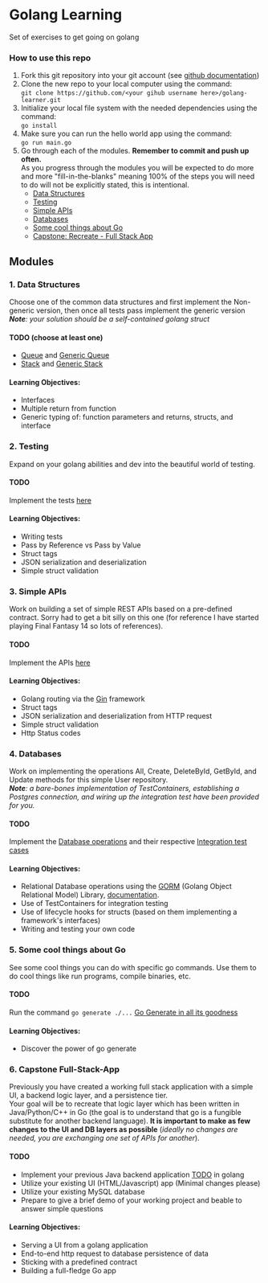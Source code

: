 # Golang Learning
Set of exercises to get going on golang
### How to use this repo
1. Fork this git repository into your git account (see [github documentation](https://docs.github.com/en/get-started/quickstart/fork-a-repo))
2. Clone the new repo to your local computer using the command:  
`git clone https://github.com/<your gihub username here>/golang-learner.git` 
3. Initialize your local file system with the needed dependencies using the command:  
`go install`
4. Make sure you can run the hello world app using the command:  
`go run main.go`
5. Go through each of the modules. __Remember to commit and push up often.__  
As you progress through the modules you will be expected to do more and more "fill-in-the-blanks" meaning 100% of the steps you will need to do will not be explicitly stated, this is intentional.
   - [Data Structures](#1-data-structures)
   - [Testing](#2-testing)
   - [Simple APIs](#3-simple-apis)  
   - [Databases](#4-databases)
   - [Some cool things about Go](#5-some-cool-things-about-go)
   - [Capstone: Recreate - Full Stack App](#6-capstone-full-stack-app)

## Modules
### 1. Data Structures 
   Choose one of the common data structures and first implement the Non-generic version, then once all tests pass implement the generic version  
   *__Note__: your solution should be a self-contained golang struct*
   
   #### TODO (choose at least one)
   - [Queue](1/queue/queue.go) and [Generic Queue](1/queue/generic-version/generic-queue.go)
   - [Stack](1/stack/stack.go) and [Generic Stack](1/stack/generic-version/generic-stack.go)
   
   #### Learning Objectives:
   - Interfaces
   - Multiple return from function
   - Generic typing of: function parameters and returns, structs, and interface
### 2. Testing
   Expand on your golang abilities and dev into the beautiful world of testing.  
   
   #### TODO
   Implement the tests [here](2/learn-to-test_test.go)

   #### Learning Objectives:
  - Writing tests
  - Pass by Reference vs Pass by Value
  - Struct tags
  - JSON serialization and deserialization
  - Simple struct validation
### 3. Simple APIs
   Work on building a set of simple REST APIs based on a pre-defined contract.
   Sorry had to get a bit silly on this one (for reference I have started playing Final Fantasy 14 so lots of references). 

   #### TODO
   Implement the APIs [here](3/api.go)

  #### Learning Objectives:
  - Golang routing via the [Gin](https://github.com/gin-gonic/gin) framework
  - Struct tags
  - JSON serialization and deserialization from HTTP request
  - Simple struct validation
  - Http Status codes
### 4. Databases
   Work on implementing the operations All, Create, DeleteById, GetById, and Update methods for this simple User repository.  
   *__Note__: a bare-bones implementation of TestContainers, establishing a Postgres connection, and wiring up the integration test have been provided for you.*  
   
   #### TODO
   Implement the [Database operations](4/repository.go) and their respective [Integration test cases](4/repository_test.go)

  #### Learning Objectives:
  - Relational Database operations using the [GORM](https://github.com/go-gorm/gorm) (Golang Object Relational Model) Library, [documentation](https://gorm.io).
  - Use of TestContainers for integration testing
  - Use of lifecycle hooks for structs (based on them implementing a framework's interfaces)
  - Writing and testing your own code
### 5. Some cool things about Go
   See some cool things you can do with specific go commands. Use them to do cool things like run programs, compile binaries, etc.   

   #### TODO
   Run the command `go generate ./...` [Go Generate in all its goodness](5/generator.go)

  #### Learning Objectives:
  - Discover the power of go generate
### 6. Capstone Full-Stack-App
   Previously you have created a working full stack application with a simple UI, a backend logic layer, and a persistence tier.  
   Your goal will be to recreate that logic layer which has been written in Java/Python/C++ in Go 
   (the goal is to understand that go is a fungible substitute for another backend language).
   __It is important to make as few changes to the UI and DB layers as possible__ (*ideally no changes are needed, 
   you are exchanging one set of APIs for another*).

   #### TODO
   - Implement your previous Java backend application [TODO]() in golang
   - Utilize your existing UI (HTML/Javascript) app (Minimal changes please)
   - Utilize your existing MySQL database
   - Prepare to give a brief demo of your working project and beable to answer simple questions

  #### Learning Objectives:
  - Serving a UI from a golang application
  - End-to-end http request to database persistence of data
  - Sticking with a predefined contract
  - Building a full-fledge Go app
   
